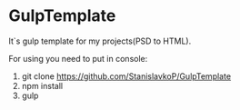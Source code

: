 # GulpTemplate
It`s gulp template for my projects(PSD to HTML).

For using you need to put in console:

1. git clone https://github.com/StanislavkoP/GulpTemplate
2. npm install
3. gulp